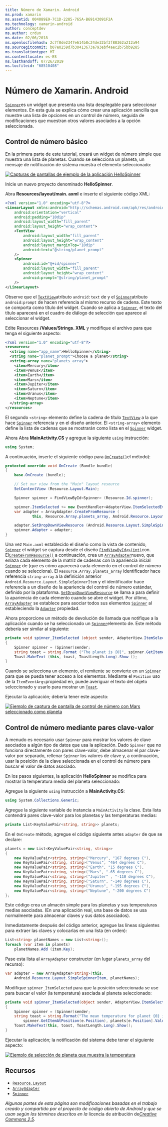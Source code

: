 ```yaml
---
title: Número de Xamarin. Android
ms.prod: xamarin
ms.assetid: 004089E9-7C1D-2285-765A-B69143091F2A
ms.technology: xamarin-android
author: conceptdev
ms.author: crdun
ms.date: 02/06/2018
ms.openlocfilehash: 2c7f0de2347e614b8c24de32bf3f88362a212a94
ms.sourcegitcommit: b07e0259d7b30413673a793ebf4aec2b75bb9285
ms.translationtype: MT
ms.contentlocale: es-ES
ms.lasthandoff: 07/26/2019
ms.locfileid: "68510408"
---
```

# <a name="xamarinandroid-spinner"></a>Número de Xamarin. Android

[`Spinner`](xref:Android.Widget.Spinner)es un widget que presenta una lista desplegable para seleccionar elementos. En esta guía se explica cómo crear una aplicación sencilla que muestre una lista de opciones en un control de número, seguida de modificaciones que muestran otros valores asociados a la opción seleccionada.

## <a name="basic-spinner"></a>Control de número básico

En la primera parte de este tutorial, creará un widget de número simple que muestra una lista de planetas. Cuando se selecciona un planeta, un mensaje de notificación de sistema muestra el elemento seleccionado:

[![Capturas de pantallas de ejemplo de la aplicación HelloSpinner](spinner-images/01-example-screenshots-sml.png)](spinner-images/01-example-screenshots.png#lightbox)

Inicie un nuevo proyecto denominado **HelloSpinner**.

Abra **Resources/layout/main. axml** e inserte el siguiente código XML:

```xml
<?xml version="1.0" encoding="utf-8"?>
<LinearLayout xmlns:android="http://schemas.android.com/apk/res/android"
    android:orientation="vertical"
    android:padding="10dip"
    android:layout_width="fill_parent"
    android:layout_height="wrap_content">
    <TextView
        android:layout_width="fill_parent"
        android:layout_height="wrap_content"
        android:layout_marginTop="10dip"
        android:text="@string/planet_prompt"
    />
    <Spinner
        android:id="@+id/spinner"
        android:layout_width="fill_parent"
        android:layout_height="wrap_content"
        android:prompt="@string/planet_prompt"
    />
</LinearLayout>
```

Observe que el [`TextView`](xref:Android.Widget.TextView)atributo `android:text` de y el [`Spinner`](xref:Android.Widget.Spinner)atributo `android:prompt` de hacen referencia al mismo recurso de cadena. Este texto se comporta como título del widget. Cuando se aplica a [`Spinner`](xref:Android.Widget.Spinner), el texto del título aparecerá en el cuadro de diálogo de selección que aparece al seleccionar el widget.

Edite Resources **/Values/Strings. XML** y modifique el archivo para que tenga el siguiente aspecto:

```xml
<?xml version="1.0" encoding="utf-8"?>
<resources>
  <string name="app_name">HelloSpinner</string>
  <string name="planet_prompt">Choose a planet</string>
  <string-array name="planets_array">
    <item>Mercury</item>
    <item>Venus</item>
    <item>Earth</item>
    <item>Mars</item>
    <item>Jupiter</item>
    <item>Saturn</item>
    <item>Uranus</item>
    <item>Neptune</item>
  </string-array>
</resources>
```

El segundo `<string>` elemento define la cadena de título [`TextView`](xref:Android.Widget.TextView) a la que hace [`Spinner`](xref:Android.Widget.Spinner) referencia y en el diseño anterior.
El `<string-array>` elemento define la lista de cadenas que se mostrarán como lista en el [`Spinner`](xref:Android.Widget.Spinner) widget.

Ahora Abra **MainActivity.CS** y agregue la siguiente `using` instrucción:

```csharp
using System;
```

A continuación, inserte el siguiente código para [`OnCreate()`](xref:Android.App.Activity.OnCreate*)el método):

```csharp
protected override void OnCreate (Bundle bundle)
{
    base.OnCreate (bundle);

    // Set our view from the "Main" layout resource
    SetContentView (Resource.Layout.Main);

    Spinner spinner = FindViewById<Spinner> (Resource.Id.spinner);

    spinner.ItemSelected += new EventHandler<AdapterView.ItemSelectedEventArgs> (spinner_ItemSelected);
    var adapter = ArrayAdapter.CreateFromResource (
            this, Resource.Array.planets_array, Android.Resource.Layout.SimpleSpinnerItem);

    adapter.SetDropDownViewResource (Android.Resource.Layout.SimpleSpinnerDropDownItem);
    spinner.Adapter = adapter;
}
```

Una vez `Main.axml` establecido el diseño como la vista de contenido, [`Spinner`](xref:Android.Widget.Spinner) el widget se captura desde el diseño [`FindViewById<>(int)`](xref:Android.App.Activity.FindViewById*)con.
El[`CreateFromResource()`](xref:Android.Widget.ArrayAdapter.CreateFromResource*)
a continuación, crea un [`ArrayAdapter`](xref:Android.Widget.ArrayAdapter)nuevo, que enlaza cada elemento de la matriz de cadenas con la apariencia inicial [`Spinner`](xref:Android.Widget.Spinner) de (que es cómo aparecerá cada elemento en el control de número cuando se selecciona). El `Resource.Array.planets_array` identificador hace referencia `string-array` a la definición anterior `Android.Resource.Layout.SimpleSpinnerItem` y el identificador hace referencia a un diseño de la apariencia del control de número estándar, definido por la plataforma.
[`SetDropDownViewResource`](xref:Android.Widget.ArrayAdapter.SetDropDownViewResource*)
se llama a para definir la apariencia de cada elemento cuando se abre el widget. Por último, [`ArrayAdapter`](xref:Android.Widget.ArrayAdapter) se establece para asociar todos sus elementos [`Spinner`](xref:Android.Widget.Spinner) al estableciendo la [`Adapter`](xref:Android.Widget.ArrayAdapter) propiedad.

Ahora proporcione un método de devolución de llamada que notifique a la aplicación cuando se ha seleccionado un [`Spinner`](xref:Android.Widget.Spinner)elemento de. Este método debería ser similar al siguiente:

```csharp
private void spinner_ItemSelected (object sender, AdapterView.ItemSelectedEventArgs e)
{
    Spinner spinner = (Spinner)sender;
    string toast = string.Format ("The planet is {0}", spinner.GetItemAtPosition (e.Position));
    Toast.MakeText (this, toast, ToastLength.Long).Show ();
}
```

Cuando se selecciona un elemento, el remitente se convierte en un [`Spinner`](xref:Android.Widget.Spinner) para que se pueda tener acceso a los elementos. Mediante el `Position` uso de la `ItemEventArgs`propiedad en, puede averiguar el texto del objeto seleccionado y usarlo para mostrar un [`Toast`](xref:Android.Widget.Toast).

Ejecutar la aplicación; debería tener este aspecto:

[![Ejemplo de captura de pantalla de control de número con Mars seleccionado como planeta](spinner-images/02-basic-example-sml.png)](spinner-images/02-basic-example.png#lightbox)

## <a name="spinner-using-keyvalue-pairs"></a>Control de número mediante pares clave-valor

A menudo es necesario usar `Spinner` para mostrar los valores de clave asociados a algún tipo de datos que usa la aplicación. Dado `Spinner` que no funciona directamente con pares clave-valor, debe almacenar el par clave-valor por separado, rellenar `Spinner` los valores de clave y, a continuación, usar la posición de la clave seleccionada en el control de número para buscar el valor de datos asociado. 

En los pasos siguientes, la aplicación **HelloSpinner** se modifica para mostrar la temperatura media del planeta seleccionado:

Agregue la siguiente `using` instrucción a **MainActivity.CS**:

```csharp
using System.Collections.Generic;
```

Agregue la siguiente variable de instancia a `MainActivity` la clase.
Esta lista contendrá pares clave-valor para los planetas y las temperaturas medias:

```csharp
private List<KeyValuePair<string, string>> planets;
```

En el `OnCreate` método, agregue el código siguiente antes `adapter` de que se declare:

```csharp
planets = new List<KeyValuePair<string, string>>
{
    new KeyValuePair<string, string>("Mercury", "167 degrees C"),
    new KeyValuePair<string, string>("Venus", "464 degrees C"),
    new KeyValuePair<string, string>("Earth", "15 degrees C"),
    new KeyValuePair<string, string>("Mars", "-65 degrees C"),
    new KeyValuePair<string, string>("Jupiter" , "-110 degrees C"),
    new KeyValuePair<string, string>("Saturn", "-140 degrees C"),
    new KeyValuePair<string, string>("Uranus", "-195 degrees C"),
    new KeyValuePair<string, string>("Neptune", "-200 degrees C")
};
```

Este código crea un almacén simple para los planetas y sus temperaturas medias asociadas. (En una aplicación real, una base de datos se usa normalmente para almacenar claves y sus datos asociados).

Inmediatamente después del código anterior, agregue las líneas siguientes para extraer las claves y colocarlas en una lista (en orden):

```csharp
List<string> planetNames = new List<string>();
foreach (var item in planets)
    planetNames.Add (item.Key);
```

Pase esta lista al `ArrayAdapter` constructor (en lugar `planets_array` del recurso):

```csharp
var adapter = new ArrayAdapter<string>(this,
    Android.Resource.Layout.SimpleSpinnerItem, planetNames);
```

Modifique `spinner_ItemSelected` para que la posición seleccionada se use para buscar el valor (la temperatura) asociada al planeta seleccionado:

```csharp
private void spinner_ItemSelected(object sender, AdapterView.ItemSelectedEventArgs e)
{
    Spinner spinner = (Spinner)sender;
    string toast = string.Format("The mean temperature for planet {0} is {1}",
        spinner.GetItemAtPosition(e.Position), planets[e.Position].Value);
    Toast.MakeText(this, toast, ToastLength.Long).Show();
}
```

Ejecutar la aplicación; la notificación del sistema debe tener el siguiente aspecto:

[![Ejemplo de selección de planeta que muestra la temperatura](spinner-images/03-keyvalue-example-sml.png)](spinner-images/03-keyvalue-example.png#lightbox)

## <a name="resources"></a>Recursos

- [`Resource.Layout`](xref:Android.Resource.Layout)
- [`ArrayAdapter`](xref:Android.Widget.ArrayAdapter)
- [`Spinner`](xref:Android.Widget.Spinner)

*Algunas partes de esta página son modificaciones basadas en el trabajo creado y compartido por el proyecto de código abierto de Android y que se usan según los términos descritos en la*
licencia de atribución de[*Creative Commons 2,5*](http://creativecommons.org/licenses/by/2.5/).
